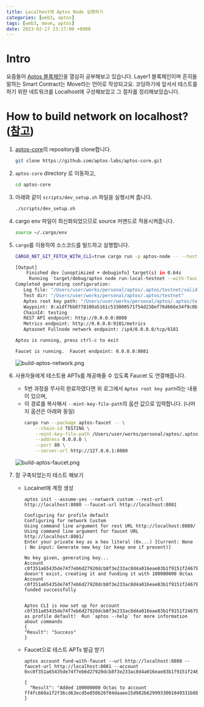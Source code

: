 ```yaml
---
title: Localhost에 Aptos Node 실행하기
categories: [web3, aptos]
tags: [web3, move, aptos]
date: 2023-02-17 23:17:00 +0900
---
```

# Intro
요즘들어 [Aptos 블록체인](https://aptoslabs.com/)을 열심히 공부해보고 있습니다. Layer1 블록체인이며 흔히들 말하는 Smart Contract는 Move라는 언어로 작성되고요. 코딩하기에 앞서서 테스트를 하기 위한 네트워크를 Localhost에 구성해보았고 그 절차를 정리해보았습니다.

# How to build network on localhost? ([참고](https://aptos.dev/nodes/local-testnet/run-a-local-testnet/))
1. [aptos-core](https://github.com/aptos-labs/aptos-core)의 repository를 clone합니다.
   ```bash
   git clone https://github.com/aptos-labs/aptos-core.git
   ```
2. `aptos-core` directory 로 이동하고,
   ```bash
   cd aptos-core
   ```
3. 아래와 같이 `scripts/dev_setup.sh` 파일을 실행시켜 줍니다.
   ```bash
   ./scripts/dev_setup.sh
   ```
4. cargo env 파일이 최신화되었으므로 source 커멘드로 적용시켜줍니다.
   ```bash
   source ~/.cargo/env
   ```
5. `cargo`를 이용하여 소스코드를 빌드하고 실행합니다.
   ```bash
   CARGO_NET_GIT_FETCH_WITH_CLI=true cargo run -p aptos-node -- --test # 소스코드 수정이 이루어질 때마다 이 명령어로 build 및 실행 해주기
   
   [Output]
       Finished dev [unoptimized + debuginfo] target(s) in 0.64s
        Running `target/debug/aptos node run-local-testnet --with-faucet --faucet-port 8081 --force-restart --assume-yes`
   Completed generating configuration:
      Log file: "/Users/user/works/personal/aptos/.aptos/testnet/validator.log"
      Test dir: "/Users/user/works/personal/aptos/.aptos/testnet"
      Aptos root key path: "/Users/user/works/personal/aptos/.aptos/testnet/mint.key"
      Waypoint: 0:a1df7bb0778100a5161c533000571f54d230ef76d666e34f9c0baa66337112bb
      ChainId: testing
      REST API endpoint: http://0.0.0.0:8080
      Metrics endpoint: http://0.0.0.0:9101/metrics
      Aptosnet Fullnode network endpoint: /ip4/0.0.0.0/tcp/6181

   Aptos is running, press ctrl-c to exit

   Faucet is running.  Faucet endpoint: 0.0.0.0:8081
   ```
   ![build-aptos-network.png](/posts/build-aptos-network.png)

6. 사용자들에게 테스트용 APTs를 제공해줄 수 있도록 Faucet 도 연결해줍니다.
   - 5번 과정을 무사히 완료하였다면 위 로그에서 `Aptos root key path`라는 내용이 있으며,
   - 이 경로를 복사해서 `--mint-key-file-path`의 옵션 값으로 입력합니다. (나머지 옵션은 아래와 동일)
     ```bash
     cargo run --package aptos-faucet -- \
         --chain-id TESTING \
         --mint-key-file-path /Users/user/works/personal/aptos/.aptos/testnet/mint.key \
         --address 0.0.0.0 \
         --port 80 \
         --server-url http://127.0.0.1:8080
     ```
    ![build-aptos-faucet.png](/posts/build-aptos-faucet.png)

7. 잘 구축되었는지 테스트 해보기
   - Localnet에 계정 생성
      ```shell
      aptos init --assume-yes --network custom --rest-url http://localhost:8080 --faucet-url http://localhost:8081
      ```
      ```text
      Configuring for profile default
      Configuring for network Custom
      Using command line argument for rest URL http://localhost:8080/
      Using command line argument for faucet URL http://localhost:8081/
      Enter your private key as a hex literal (0x...) [Current: None | No input: Generate new key (or keep one if present)]

      No key given, generating key...
      Account c0f351a65435de74f7eb6d27920dcb8f3e233ac8d4a016eae83b1f9151f24679 doesn't exist, creating it and funding it with 100000000 Octas
      Account c0f351a65435de74f7eb6d27920dcb8f3e233ac8d4a016eae83b1f9151f24679 funded successfully

      
      Aptos CLI is now set up for account c0f351a65435de74f7eb6d27920dcb8f3e233ac8d4a016eae83b1f9151f24679 as profile default!  Run `aptos --help` for more information about commands
      {
      "Result": "Success"
      }
      ```
   - Faucet으로 테스트 APTs 발급 받기
      ```shell
      aptos account fund-with-faucet --url http://localhost:8080 --faucet-url http://localhost:8081 --account 0xc0f351a65435de74f7eb6d27920dcb8f3e233ac8d4a016eae83b1f9151f24679
      ```
      ```text
      {
        "Result": "Added 100000000 Octas to account ff4fc660a1f2f36cd63ecd5e850b26f04daaee15d982b6299933001049331b88"
      }
      ```

